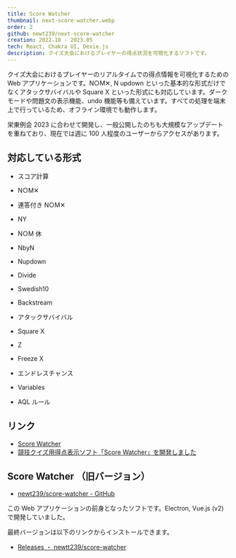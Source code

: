 ```yaml
---
title: Score Watcher
thumbnail: next-score-watcher.webp
order: 2
github: newt239/next-score-watcher
creation: 2022.10 - 2023.05
tech: React, Chakra UI, Dexie.js
description: クイズ大会におけるプレイヤーの得点状況を可視化するソフトです。
---
```


クイズ大会におけるプレイヤーのリアルタイムでの得点情報を可視化するための Web アプリケーションです。N○M✕, N updown といった基本的な形式だけでなくアタックサバイバルや Square X といった形式にも対応しています。ダークモードや問題文の表示機能、undo 機能等も備えています。すべての処理を端末上で行っているため、オフライン環境でも動作します。

栄東例会 2023 に合わせて開発し、一般公開したのちも大規模なアップデートを重ねており、現在では週に 100 人程度のユーザーからアクセスがあります。

## 対応している形式

- スコア計算
- N○M✕
- 連答付き N○M✕
- NY
- N○M 休
- NbyN
- Nupdown
- Divide
- Swedish10
- Backstream
- アタックサバイバル
- Square X
- Z
- Freeze X
- エンドレスチャンス
- Variables

- AQL ルール

## リンク

- <a href="https://score-watcher.com/" target="_blank">Score Watcher</a>
- <a href="https://zenn.dev/newt_st21/articles/score-watcher-quiz-scoreboard-app" target="_blank">競技クイズ用得点表示ソフト「Score Watcher」を開発しました</a>

## Score Watcher （旧バージョン）

- <a href="https://github.com/newt239/score-watcher" target="_blank">newt239/score-watcher - GitHub</a>

この Web アプリケーションの前身となったソフトです。Electron, Vue.js (v2)で開発していました。

最終バージョンは以下のリンクからインストールできます。

- <a href="https://github.com/newt239/score-watcher/releases" target="_blank">Releases ・ newtt239/score-watcher</a>
